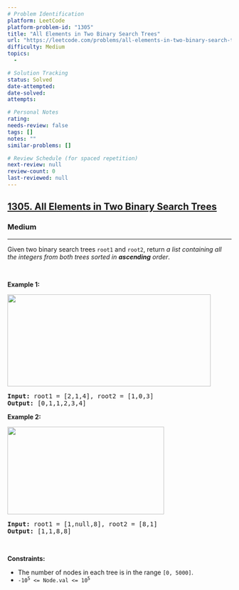 ```yaml
---
# Problem Identification
platform: LeetCode
platform-problem-id: "1305"
title: "All Elements in Two Binary Search Trees"
url: "https://leetcode.com/problems/all-elements-in-two-binary-search-trees"
difficulty: Medium
topics:
  -

# Solution Tracking
status: Solved
date-attempted:
date-solved:
attempts:

# Personal Notes
rating:
needs-review: false
tags: []
notes: ""
similar-problems: []

# Review Schedule (for spaced repetition)
next-review: null
review-count: 0
last-reviewed: null
---
```


<h2><a href="https://leetcode.com/problems/all-elements-in-two-binary-search-trees">1305. All Elements in Two Binary Search Trees</a></h2><h3>Medium</h3><hr><p>Given two binary search trees <code>root1</code> and <code>root2</code>, return <em>a list containing all the integers from both trees sorted in <strong>ascending</strong> order</em>.</p>

<p>&nbsp;</p>
<p><strong class="example">Example 1:</strong></p>
<img alt="" src="https://assets.leetcode.com/uploads/2019/12/18/q2-e1.png" style="width: 457px; height: 207px;" />
<pre>
<strong>Input:</strong> root1 = [2,1,4], root2 = [1,0,3]
<strong>Output:</strong> [0,1,1,2,3,4]
</pre>

<p><strong class="example">Example 2:</strong></p>
<img alt="" src="https://assets.leetcode.com/uploads/2019/12/18/q2-e5-.png" style="width: 352px; height: 197px;" />
<pre>
<strong>Input:</strong> root1 = [1,null,8], root2 = [8,1]
<strong>Output:</strong> [1,1,8,8]
</pre>

<p>&nbsp;</p>
<p><strong>Constraints:</strong></p>

<ul>
	<li>The number of nodes in each tree is in the range <code>[0, 5000]</code>.</li>
	<li><code>-10<sup>5</sup> &lt;= Node.val &lt;= 10<sup>5</sup></code></li>
</ul>
